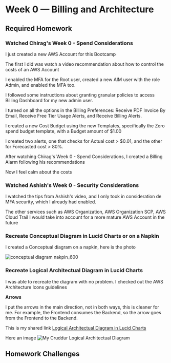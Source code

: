# Week 0 — Billing and Architecture

## Required Homework

### Watched Chirag's Week 0 - Spend Considerations

I just created a new AWS Account for this Bootcamp

The first I did was watch a video recommendation about how to control the costs of an AWS Account

I enabled the MFA for the Root user, created a new AIM user with the role Admin, and enabled the MFA too.

I followed some instructions about granting granular policies to access Billing Dashboard for my new admin user.

I turned on all the options in the Billing Preferences: Receive PDF Invoice By Email, Receive Free Tier Usage Alerts, and Receive Billing Alerts.

I created a new Cost Budget using the new Templates, specifically the Zero spend budget template, with a Budget amount of $1.00

I created two alerts, one that checks for Actual cost > $0.01, and the other for Forecasted cost > 80%.

After watching Chirag's Week 0 - Spend Considerations, I  created a Billing Alarm following his recommendations

Now I feel calm about the costs


### Watched Ashish's Week 0 - Security Considerations

I watched the tips from Ashish's video, and I only took in consideration de MFA security, which I already had enabled. 

The other services such as AWS Organization, AWS Organization SCP, AWS Cloud Trail I would take into account for a more mature AWS Account in the future


### Recreate Conceptual Diagram in Lucid Charts or on a Napkin

I created a Conceptual diagram on a napkin, here is the photo

![conceptual diagram nakpin_600](https://user-images.githubusercontent.com/9203226/219868868-39638b68-af6e-4ff3-88a7-db3bcee8705e.jpg)


### Recreate Logical Architectual Diagram in Lucid Charts

I was able to recreate the diagram with no problem. I checked out the AWS Architecture Icons guidelines

**Arrows**

I put the arrows in the main direction, not in both ways, this is cleaner for me. For example, the Frontend consumes the Backend, so the arrow goes from the Frontend to the Backend.

This is my shared link [Logical Architectual Diagram in Lucid Charts](https://lucid.app/lucidchart/490ddd7e-1267-4bbd-8cdd-a22c0062720b/edit?viewport_loc=-1330%2C-165%2C4039%2C1794%2C0_0&invitationId=inv_6eca3eae-17aa-4d17-aa5e-93bf973759f9)

Here an image
![My Cruddur Logical Architectual Diagram](https://user-images.githubusercontent.com/9203226/219869240-608c309b-e2ce-4e75-9fc0-23a41b2ddcfe.jpeg)


## Homework Challenges


